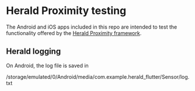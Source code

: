 # Herald Proximity testing

The Android and iOS apps included in this repo are intended to test the functionality offered by the [Herald Proximity framework](https://heraldprox.io/).

## Herald logging

On Android, the log file is saved in

/storage/emulated/0/Android/media/com.example.herald_flutter/Sensor/log.txt
